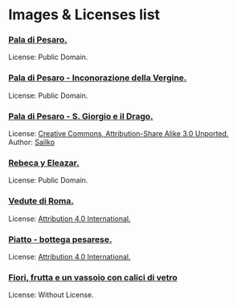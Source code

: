 # Images & Licenses list

### [Pala di Pesaro.](https://commons.wikimedia.org/wiki/File:Pala_di_pesaro_01.jpg)  
License: Public Domain.  

### [Pala di Pesaro - Inconorazione della Vergine.](https://commons.wikimedia.org/wiki/File:Pala_di_pesaro_02.jpg)  
License: Public Domain.  

### [Pala di Pesaro - S. Giorgio e il Drago.](https://commons.wikimedia.org/wiki/File:Bellini,_pala_di_pesaro_03_predella.JPG?uselang=it)  
License: [Creative Commons, Attribution-Share Alike 3.0 Unported.](https://creativecommons.org/licenses/by-sa/3.0/deed.en)  
Author: [Sailko](https://commons.wikimedia.org/wiki/User:Sailko)  

### [Rebeca y Eleazar.](https://commons.wikimedia.org/wiki/File:Pietro_Desani_Rebeca_y_Eleazar.jpg)  
License: Public Domain.  

<!-- Add here the ceramic plate with the black squirrel -->

<!-- Add here the mirror of Murano -->

<!-- Add here the night clock -->

### [Vedute di Roma.](https://catalogo.beniculturali.it/detail/HistoricOrArtisticProperty/1100205495)  
License: [Attribution 4.0 International.](https://creativecommons.org/licenses/by/4.0/legalcode)  

<!-- Add here ivory and mother-of-pearl objects -->

### [Piatto - bottega pesarese.](https://catalogo.beniculturali.it/detail/HistoricOrArtisticProperty/1100273589)  
License: [Attribution 4.0 International.](https://creativecommons.org/licenses/by/4.0/legalcode)  

<!-- Add here the first Trompe l'oeil -->

<!-- Add here the second Trompe l'oeil -->

### [Fiori, frutta e un vassoio con calici di vetro](https://pesaromusei.it/news/grand-tour-cultura/)  
License: Without License.